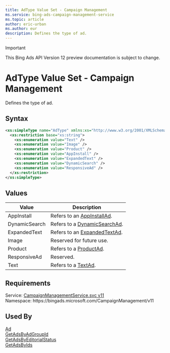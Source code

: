 ```yaml
---
title: AdType Value Set - Campaign Management
ms.service: bing-ads-campaign-management-service
ms.topic: article
author: eric-urban
ms.author: eur
description: Defines the type of ad.
---
```

> [!IMPORTANT]
> This Bing Ads API Version 12 preview documentation is subject to change.

# AdType Value Set - Campaign Management
Defines the type of ad.

## Syntax
```xml
<xs:simpleType name="AdType" xmlns:xs="http://www.w3.org/2001/XMLSchema">
  <xs:restriction base="xs:string">
    <xs:enumeration value="Text" />
    <xs:enumeration value="Image" />
    <xs:enumeration value="Product" />
    <xs:enumeration value="AppInstall" />
    <xs:enumeration value="ExpandedText" />
    <xs:enumeration value="DynamicSearch" />
    <xs:enumeration value="ResponsiveAd" />
  </xs:restriction>
</xs:simpleType>
```

## <a name="values"></a>Values

|Value|Description|
|-----------|---------------|
|<a name="appinstall"></a>AppInstall|Refers to an [AppInstallAd](appinstallad.md).|
|<a name="dynamicsearch"></a>DynamicSearch|Refers to a [DynamicSearchAd](dynamicsearchad.md).|
|<a name="expandedtext"></a>ExpandedText|Refers to an [ExpandedTextAd](expandedtextad.md).|
|<a name="image"></a>Image|Reserved for future use.|
|<a name="product"></a>Product|Refers to a [ProductAd](productad.md).|
|<a name="responsivead"></a>ResponsiveAd|Reserved.|
|<a name="text"></a>Text|Refers to a [TextAd](textad.md).|

## Requirements
Service: [CampaignManagementService.svc v11](https://campaign.api.bingads.microsoft.com/Api/Advertiser/CampaignManagement/v11/CampaignManagementService.svc)  
Namespace: https\://bingads.microsoft.com/CampaignManagement/v11  

## Used By
[Ad](ad.md)  
[GetAdsByAdGroupId](getadsbyadgroupid.md)  
[GetAdsByEditorialStatus](getadsbyeditorialstatus.md)  
[GetAdsByIds](getadsbyids.md)  
